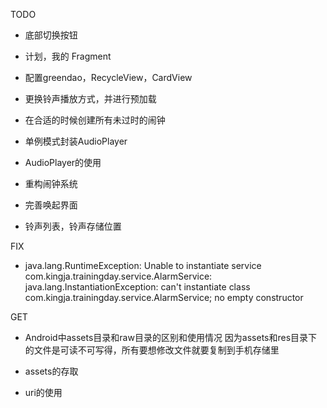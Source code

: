 TODO
* 底部切换按钮
* 计划，我的 Fragment
* 配置greendao，RecycleView，CardView
* 更换铃声播放方式，并进行预加载
* 在合适的时候创建所有未过时的闹钟
* 单例模式封装AudioPlayer
* AudioPlayer的使用
* 重构闹钟系统
* 完善唤起界面

* 铃声列表，铃声存储位置




FIX
* java.lang.RuntimeException: Unable to instantiate service com.kingja.trainingday.service.AlarmService: java.lang.InstantiationException: can't instantiate class com.kingja.trainingday.service.AlarmService; no empty constructor


GET
* Android中assets目录和raw目录的区别和使用情况
因为assets和res目录下的文件是可读不可写得，所有要想修改文件就要复制到手机存储里

* assets的存取
* uri的使用